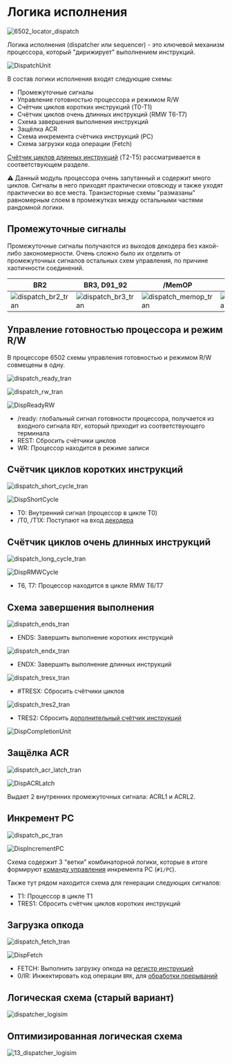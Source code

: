 # Логика исполнения

![6502_locator_dispatch](/BreakingNESWiki/imgstore/6502/6502_locator_dispatch.jpg)

Логика исполнения (dispatcher или sequencer) - это ключевой механизм процессора, который "дирижирует" выполнением инструкций.

![DispatchUnit](/BreakingNESWiki/imgstore/6502/DispatchUnit.jpg)

В состав логики исполнения входят следующие схемы:
- Промежуточные сигналы
- Управление готовностью процессора и режимом R/W
- Счётчик циклов коротких инструкций (T0-T1)
- Счётчик циклов очень длинных инструкций (RMW T6-T7)
- Схема завершения выполнения инструкций
- Защёлка ACR
- Схема инкремента счётчика инструкций (PC)
- Схема загрузки кода операции (Fetch)

[Счётчик циклов длинных инструкций](extra_counter.md) (T2-T5) рассматривается в соответствующем разделе.

:warning: Данный модуль процессора очень запутанный и содержит много циклов. Сигналы в него приходят практически отовсюду и также уходят практически во все места. Транзисторные схемы "размазаны" равномерным слоем в промежутках между остальными частями рандомной логики.

## Промежуточные сигналы

Промежуточные сигналы получаются из выходов декодера без какой-либо закономерности. Очень сложно было их отделить от промежуточных сигналов остальных схем управления, по причине хаотичности соединений.

|BR2|BR3, D91_92|/MemOP|STORE, STOR|/SHIFT|
|---|---|---|---|---|
|![dispatch_br2_tran](/BreakingNESWiki/imgstore/6502/dispatch_br2_tran.jpg)|![dispatch_br3_tran](/BreakingNESWiki/imgstore/6502/dispatch_br3_tran.jpg)|![dispatch_memop_tran](/BreakingNESWiki/imgstore/6502/dispatch_memop_tran.jpg)|![dispatch_store_tran](/BreakingNESWiki/imgstore/6502/dispatch_store_tran.jpg)|![dispatch_shift_tran](/BreakingNESWiki/imgstore/6502/dispatch_shift_tran.jpg)|

## Управление готовностью процессора и режим R/W

В процессоре 6502 схемы управления готовностью и режимом R/W совмещены в одну. 

![dispatch_ready_tran](/BreakingNESWiki/imgstore/6502/dispatch_ready_tran.jpg)

![dispatch_rw_tran](/BreakingNESWiki/imgstore/6502/dispatch_rw_tran.jpg)

![DispReadyRW](/BreakingNESWiki/imgstore/6502/DispReadyRW.jpg)

- /ready: глобальный сигнал готовности процессора, получается из входного сигнала `RDY`, который приходит из соответствующего терминала
- REST: Сбросить счётчики циклов
- WR: Процессор находится в режиме записи

## Счётчик циклов коротких инструкций

![dispatch_short_cycle_tran](/BreakingNESWiki/imgstore/6502/dispatch_short_cycle_tran.jpg)

![DispShortCycle](/BreakingNESWiki/imgstore/6502/DispShortCycle.jpg)

- T0: Внутренний сигнал (процессор в цикле T0)
- /T0, /T1X: Поступают на вход [декодера](decoder.md)

## Счётчик циклов очень длинных инструкций

![dispatch_long_cycle_tran](/BreakingNESWiki/imgstore/6502/dispatch_long_cycle_tran.jpg)

![DispRMWCycle](/BreakingNESWiki/imgstore/6502/DispRMWCycle.jpg)

- T6, T7: Процессор находится в цикле RMW T6/T7

## Схема завершения выполнения

![dispatch_ends_tran](/BreakingNESWiki/imgstore/6502/dispatch_ends_tran.jpg)

- ENDS: Завершить выполнение коротких инструкций

![dispatch_endx_tran](/BreakingNESWiki/imgstore/6502/dispatch_endx_tran.jpg)

- ENDX: Завершить выполнение длинных инструкций

![dispatch_tresx_tran](/BreakingNESWiki/imgstore/6502/dispatch_tresx_tran.jpg)

- #TRESX: Сбросить счётчики циклов

![dispatch_tres2_tran](/BreakingNESWiki/imgstore/6502/dispatch_tres2_tran.jpg)

- TRES2: Сбросить [дополнительный счётчик инструкций](extra_counter.md)

![DispCompletionUnit](/BreakingNESWiki/imgstore/6502/DispCompletionUnit.jpg)

## Защёлка ACR

![dispatch_acr_latch_tran](/BreakingNESWiki/imgstore/6502/dispatch_acr_latch_tran.jpg)

![DispACRLatch](/BreakingNESWiki/imgstore/6502/DispACRLatch.jpg)

Выдает 2 внутренних промежуточных сигнала: ACRL1 и ACRL2.

## Инкремент PC

![dispatch_pc_tran](/BreakingNESWiki/imgstore/6502/dispatch_pc_tran.jpg)

![DispIncrementPC](/BreakingNESWiki/imgstore/6502/DispIncrementPC.jpg)

Схема содержит 3 "ветки" комбинаторной логики, которые в итоге формируют [команду управления](context_control.md) инкремента PC (`#1/PC`).

Также тут рядом находится схема для генерации следующих сигналов:
- T1: Процессор в цикле T1
- TRES1: Сбросить счётчик циклов коротких инструкций

## Загрузка опкода

![dispatch_fetch_tran](/BreakingNESWiki/imgstore/6502/dispatch_fetch_tran.jpg)

![DispFetch](/BreakingNESWiki/imgstore/6502/DispFetch.jpg)

- FETCH: Выполнить загрузку опкода на [регистр инструкций](ir.md)
- 0/IR: Инжектировать код операции `BRK`, для [обработки прерываний](interrupts.md)

## Логическая схема (старый вариант)

![dispatcher_logisim](/BreakingNESWiki/imgstore/logisim/dispatcher_logisim.jpg)

## Оптимизированная логическая схема

![13_dispatcher_logisim](/BreakingNESWiki/imgstore/6502/ttlworks/13_dispatcher_logisim.png)
